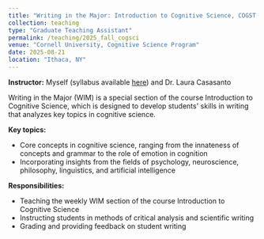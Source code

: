 ```yaml
---
title: "Writing in the Major: Introduction to Cognitive Science, COGST 1104 (Fall 2025)"
collection: teaching
type: "Graduate Teaching Assistant"
permalink: /teaching/2025_fall_cogsci
venue: "Cornell University, Cognitive Science Program"
date: 2025-08-21
location: "Ithaca, NY"
---
```


<b>Instructor:</b> Myself (syllabus available <a target="_blank" rel="noopener" href="/files/syllabi/Winship_COGST1104.pdf">here</a>) and Dr. Laura Casasanto

Writing in the Major (WIM) is a special section of the course Introduction to Cognitive Science, which is designed to develop students' skills in writing that analyzes key topics in cognitive science.

<b>Key topics:</b> 

<ul>
  <li> Core concepts in cognitive science, ranging from the innateness of concepts and grammar to the role of emotion in cognition </li>
  <li> Incorporating insights from the fields of psychology, neuroscience, philosophy, linguistics, and artificial intelligence </li>
</ul>

<b>Responsibilities:</b> 
<ul>
  <li> Teaching the weekly WIM section of the course Introduction to Cognitive Science </li>
  <li> Instructing students in methods of critical analysis and scientific writing </li>
  <li> Grading and providing feedback on student writing </li>
</ul>
